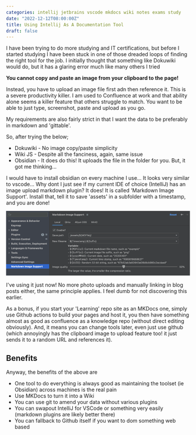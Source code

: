 ```yaml
---
categories: intellij jetbrains vscode mkdocs wiki notes exams study
date: "2022-12-12T08:00:00Z"
title: Using Intellij As A Documentation Tool
draft: false
---
```


I have been trying to do more studying and IT certifications, but before I started studying I have been stuck in one of those dreaded loops of finding the right tool for the job. I initially thought that something like Dokuwiki would do, but it has a glaring error much like many others I tried

**You cannot copy and paste an image from your clipboard to the page!**

Instead, you have to upload an image file first adn then reference it. This is a severe productivity killer. I am used to Confluence at work and that ability alone seems a killer feature that others struggle to match. You want to be able to just type, screenshot, paste and upload as you go. 

My requirements are also fairly strict in that I want the data to be preferably in markdown and 'gittable'. 

So, after trying the below;
- Dokuwiki - No image copy/paste simplicity
- Wiki JS - Despite all the fanciness, again, same issue
- Obsidian - It does do this! It uploads the file in the folder for you. But, it got me thinking...

I would have to install obsidian on every machine I use... It looks very similar to vscode... Why dont I just see if my current IDE of choice (IntelliJ) has an image upload markdown plugin? It does! It is called 'Markdown Image Support'. Install that, tell it to save 'assets' in a subfolder with a timestamp, and you are done! 

![](./assets/2022-12-12-Using-IntelliJ-As-A-Documentation-Tool/1670838624083.png)

I've using it just now! No more photo uploads and manually linking in blog posts either, the same principle applies. I feel dumb for not discovering this earlier. 

As a bonus, if you start your 'Learning' repo site as an MKDocs one, simply use Github actions to build your pages and host it, you then have something almost as good as confluence as a knowledge repo (without direct editing obviously). And, it means you can change tools later, even just use github (which annoyingly has the clipboard image to upload feature too! it just sends it to a random URL and references it).

## Benefits

Anyway, the benefits of the above are
- One tool to do everything is always good as maintaining the toolset (ie Obsidian) across machines is the real pain
- Use MKDocs to turn it into a Wiki
- You can use git to amend your data without various plugins
- You can swapout IntelliJ for VSCode or something very easily (markdown plugins are likely better there)
- You can fallback to Github itself if you want to dom something web based